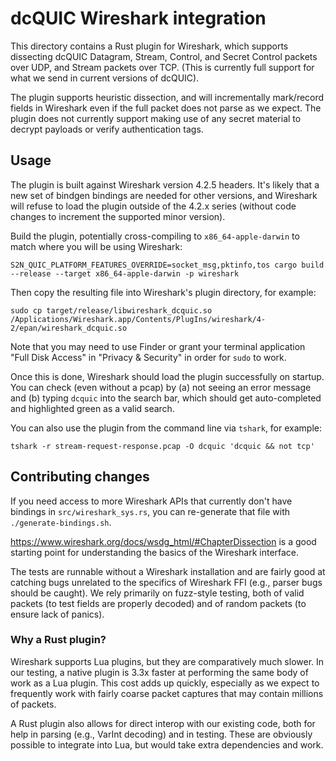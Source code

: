 # dcQUIC Wireshark integration

This directory contains a Rust plugin for Wireshark, which supports dissecting
dcQUIC Datagram, Stream, Control, and Secret Control packets over UDP, and
Stream packets over TCP. (This is currently full support for what we send in
current versions of dcQUIC).

The plugin supports heuristic dissection, and will incrementally mark/record
fields in Wireshark even if the full packet does not parse as we expect. The
plugin does not currently support making use of any secret material to decrypt
payloads or verify authentication tags.

## Usage

The plugin is built against Wireshark version 4.2.5 headers. It's likely that a
new set of bindgen bindings are needed for other versions, and Wireshark will
refuse to load the plugin outside of the 4.2.x series (without code changes to
increment the supported minor version).

Build the plugin, potentially cross-compiling to `x86_64-apple-darwin` to match where you will be using Wireshark:

```
S2N_QUIC_PLATFORM_FEATURES_OVERRIDE=socket_msg,pktinfo,tos cargo build --release --target x86_64-apple-darwin -p wireshark
```

Then copy the resulting file into Wireshark's plugin directory, for example:

```
sudo cp target/release/libwireshark_dcquic.so /Applications/Wireshark.app/Contents/PlugIns/wireshark/4-2/epan/wireshark_dcquic.so
```

Note that you may need to use Finder or grant your terminal application "Full
Disk Access" in "Privacy & Security" in order for `sudo` to work.

Once this is done, Wireshark should load the plugin successfully on startup.
You can check (even without a pcap) by (a) not seeing an error message and (b)
typing `dcquic` into the search bar, which should get auto-completed and
highlighted green as a valid search.

You can also use the plugin from the command line via `tshark`, for example:

```
tshark -r stream-request-response.pcap -O dcquic 'dcquic && not tcp'
```

## Contributing changes

If you need access to more Wireshark APIs that currently don't have bindings in
`src/wireshark_sys.rs`, you can re-generate that file with
`./generate-bindings.sh`.

https://www.wireshark.org/docs/wsdg_html/#ChapterDissection is a good starting
point for understanding the basics of the Wireshark interface.

The tests are runnable without a Wireshark installation and are fairly good at
catching bugs unrelated to the specifics of Wireshark FFI (e.g., parser bugs
should be caught). We rely primarily on fuzz-style testing, both of valid
packets (to test fields are properly decoded) and of random packets (to ensure
lack of panics).

### Why a Rust plugin?

Wireshark supports Lua plugins, but they are comparatively much slower. In our
testing, a native plugin is 3.3x faster at performing the same body of work as
a Lua plugin. This cost adds up quickly, especially as we expect to frequently
work with fairly coarse packet captures that may contain millions of packets.

A Rust plugin also allows for direct interop with our existing code, both for
help in parsing (e.g., VarInt decoding) and in testing. These are obviously
possible to integrate into Lua, but would take extra dependencies and work.
